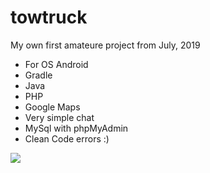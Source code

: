 # towtruck

My own first amateure project from July, 2019

- For OS Android
- Gradle
- Java
- PHP 
- Google Maps
- Very simple chat 
- MySql with phpMyAdmin
- Clean Code errors :) 

![](https://ibb.co/rpVLvjC)



